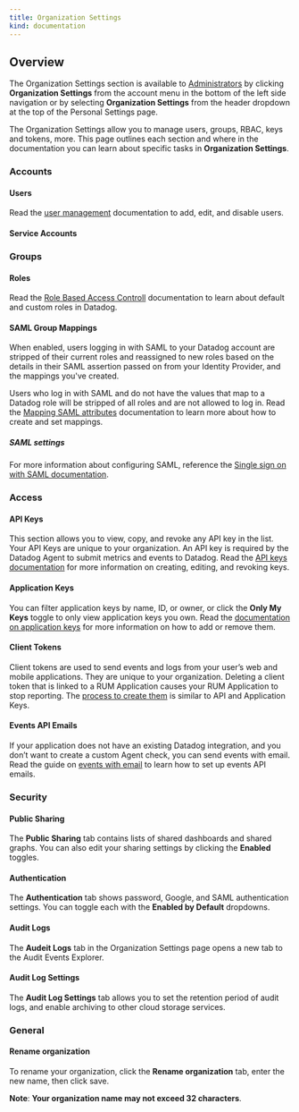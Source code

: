 ```yaml
---
title: Organization Settings
kind: documentation
---
```

## Overview
The Organization Settings section is available to [Administrators][1] by clicking **Organization Settings** from the account menu in the bottom of the left side navigation or by selecting **Organization Settings** from the header dropdown at the top of the Personal Settings page.

The Organization Settings allow you to manage users, groups, RBAC, keys and tokens, more. This page outlines each section and where in the documentation you can learn about specific tasks in **Organization Settings**.
### Accounts
#### Users

Read the [user management][2] documentation to add, edit, and disable users.
#### Service Accounts

### Groups

#### Roles

Read the [Role Based Access Controll][3] documentation to learn about default and custom roles in Datadog.
#### SAML Group Mappings

When enabled, users logging in with SAML to your Datadog account are stripped of their current roles and reassigned to new roles based on the details in their SAML assertion passed on from your Identity Provider, and the mappings you've created.

Users who log in with SAML and do not have the values that map to a Datadog role will be stripped of all roles and are not allowed to log in.
Read the [Mapping SAML attributes][4] documentation to learn more about how to create and set mappings.

##### SAML settings

For more information about configuring SAML, reference the [Single sign on with SAML documentation][5].
### Access

#### API Keys

This section allows you to view, copy, and revoke any API key in the list. Your API Keys are unique to your organization. An API key is required by the Datadog Agent to submit metrics and events to Datadog. Read the [API keys documentation][6] for more information on creating, editing, and revoking keys.

#### Application Keys

You can filter application keys by name, ID, or owner, or click the **Only My Keys** toggle to only view application keys you own. Read the [documentation on application keys][6] for more information on how to add or remove them.

#### Client Tokens

Client tokens are used to send events and logs from your user’s web and mobile applications. They are unique to your organization. Deleting a client token that is linked to a RUM Application causes your RUM Application to stop reporting. The [process to create them][7] is similar to API and Application Keys.

#### Events API Emails
If your application does not have an existing Datadog integration, and you don’t want to create a custom Agent check, you can send events with email. Read the guide on [events with email][8] to learn how to set up events API emails.


### Security

#### Public Sharing

The **Public Sharing** tab contains lists of shared dashboards and shared graphs. You can also edit your sharing settings by clicking the **Enabled** toggles.

#### Authentication

The **Authentication** tab shows password, Google, and SAML authentication settings. You can toggle each with the **Enabled by Default** dropdowns.
#### Audit Logs

The **Audeit Logs** tab in the Organization Settings page opens a new tab to the Audit Events Explorer.
#### Audit Log Settings

The **Audit Log Settings** tab allows you to set the retention period of audit logs, and enable archiving to other cloud storage services.
### General

#### Rename organization

To rename your organization, click the **Rename organization** tab, enter the new name, then click save.

**Note**: **Your organization name may not exceed 32 characters**.

[1]: /account_management/users/default_roles/
[2]: /account_management/users/
[3]: /account_management/rbac/
[4]: /account_management/saml/#mapping-saml-attributes-to-datadog-roles
[5]: /account_management/saml/
[6]: /account_management/api-app-keys/
[7]: /account_management/api-app-keys/#client-tokens
[8]: /events/guides/email/
